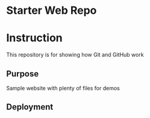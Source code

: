 # Starter Web Repo

# Instruction
This repository is for showing how Git and GitHub work

## Purpose

Sample website with plenty of files for demos

## Deployment